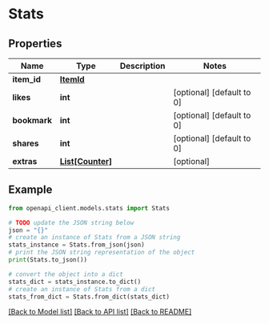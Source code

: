 # Stats


## Properties

Name | Type | Description | Notes
------------ | ------------- | ------------- | -------------
**item_id** | [**ItemId**](ItemId.md) |  | 
**likes** | **int** |  | [optional] [default to 0]
**bookmark** | **int** |  | [optional] [default to 0]
**shares** | **int** |  | [optional] [default to 0]
**extras** | [**List[Counter]**](Counter.md) |  | [optional] 

## Example

```python
from openapi_client.models.stats import Stats

# TODO update the JSON string below
json = "{}"
# create an instance of Stats from a JSON string
stats_instance = Stats.from_json(json)
# print the JSON string representation of the object
print(Stats.to_json())

# convert the object into a dict
stats_dict = stats_instance.to_dict()
# create an instance of Stats from a dict
stats_from_dict = Stats.from_dict(stats_dict)
```
[[Back to Model list]](../README.md#documentation-for-models) [[Back to API list]](../README.md#documentation-for-api-endpoints) [[Back to README]](../README.md)


